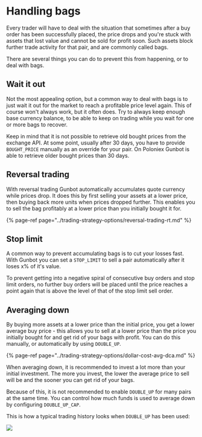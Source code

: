 # Handling bags

Every trader will have to deal with the situation that sometimes after a buy order has been successfully placed, the price drops and you're stuck with assets that lost value and cannot be sold for profit soon. Such assets block further trade activity for that pair, and are commonly called bags.

There are several things you can do to prevent this from happening, or to deal with bags.

## Wait it out

Not the most appealing option, but a common way to deal with bags is to just wait it out for the market to reach a profitable price level again. This of course won't always work, but it often does. Try to always keep enough base currency balance, to be able to keep on trading while you wait for one or more bags to recover.

Keep in mind that it is not possible to retrieve old bought prices from the exchange API. At some point, usually after 30 days, you have to provide `BOUGHT_PRICE` manually as an override for your pair. On Poloniex Gunbot is able to retrieve older bought prices than 30 days.

## Reversal trading

With reversal trading Gunbot automatically accumulates quote currency while prices drop. It does this by first selling your assets at a lower price, then buying back more units when prices dropped further. This enables you to sell the bag profitably at a lower price than you initially bought it for.

{% page-ref page="../trading-strategy-options/reversal-trading-rt.md" %}

## Stop limit

A common way to prevent accumulating bags is to cut your losses fast. With Gunbot you can set a `STOP_LIMIT` to sell a pair automatically after it loses x% of it's value.

To prevent getting into a negative spiral of consecutive buy orders and stop limit orders, no further buy orders will be placed until the price reaches a point again that is above the level of that of the stop limit sell order.

## Averaging down

By buying more assets at a lower price than the initial price, you get a lower average buy price - this allows you to sell at a lower price than the price you initially bought for and get rid of your bags with profit. You can do this manually, or automatically by using `DOUBLE_UP`.

{% page-ref page="../trading-strategy-options/dollar-cost-avg-dca.md" %}

When averaging down, it is recommended to invest a lot more than your initial investment. The more you invest, the lower the average price to sell will be and the sooner you can get rid of your bags.

Because of this, it is not recommended to enable `DOUBLE_UP` for many pairs at the same time. You can control how much funds is used to average down by configuring `DOUBLE_UP_CAP`.

This is how a typical trading history looks when `DOUBLE_UP` has been used:

![](https://user-images.githubusercontent.com/2372008/32096078-95baa8ee-bb05-11e7-8f07-266a7a3952b1.jpg)

